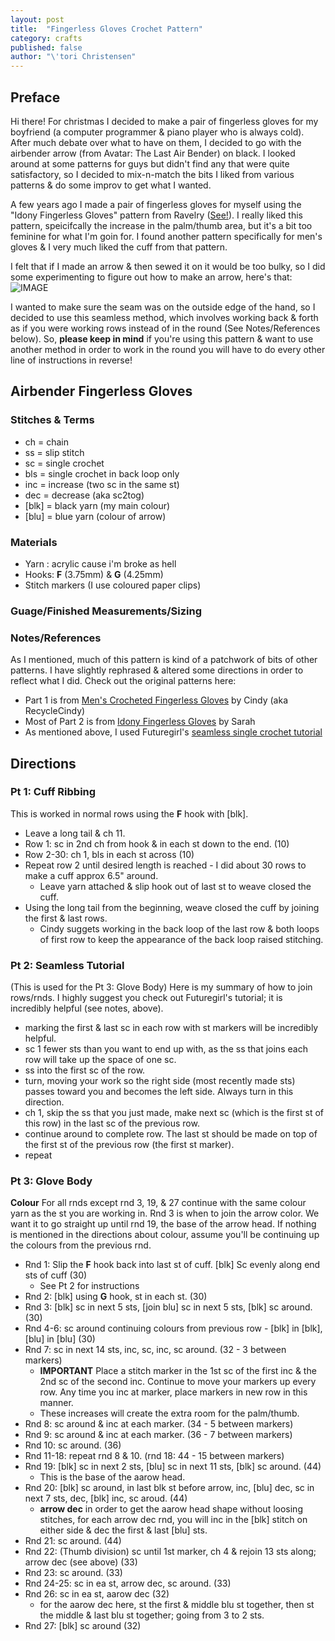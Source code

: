 ```yaml
---
layout: post
title:  "Fingerless Gloves Crochet Pattern"
category: crafts
published: false
author: "\'tori Christensen"
---
```


## Preface

Hi there! For christmas I decided to make a pair of fingerless gloves for my boyfriend (a computer programmer & piano player who is always cold). After much debate over what to have on them, I decided to go with the airbender arrow (from Avatar: The Last Air Bender) on black. I looked around at some patterns for guys but didn't find any that were quite satisfactory, so I decided to mix-n-match the bits I liked from various patterns & do some improv to get what I wanted.

A few years ago I made a pair of fingerless gloves for myself using the "Idony Fingerless Gloves" pattern from Ravelry ([See!](http://www.ravelry.com/projects/thedautoforegon/idony-fingerless-gloves)). I really liked this pattern, speicifcally the increase in the palm/thumb area, but it's a bit too feminine for what I'm goin for. I found another pattern specifically for men's gloves & I very much liked the cuff from that pattern.

I felt that if I made an arrow & then sewed it on it would be too bulky, so I did some experimenting to figure out how to make an arrow, here's that:  
![IMAGE](url)

I wanted to make sure the seam was on the outside edge of the hand, so I decided to use this seamless method, which involves working back & forth as if you were working rows instead of in the round (See Notes/References below). So, **please keep in mind** if you're using this pattern & want to use another method in order to work in the round you will have to do every other line of instructions in reverse!

## Airbender Fingerless Gloves

### Stitches & Terms

* ch = chain
* ss = slip stitch
* sc = single crochet
* bls = single crochet in back loop only
* inc = increase (two sc in the same st)
* dec = decrease (aka sc2tog)
* [blk] = black yarn (my main colour)
* [blu] = blue yarn (colour of arrow)

### Materials

* Yarn : acrylic cause i'm broke as hell
* Hooks: **F** (3.75mm) & **G** (4.25mm)
* Stitch markers (I use coloured paper clips)

### Guage/Finished Measurements/Sizing

### Notes/References

As I mentioned, much of this pattern is kind of a patchwork of bits of other patterns. I have slightly rephrased & altered some directions in order to reflect what I did. Check out the original patterns here:
* Part 1 is from [Men's Crocheted Fingerless Gloves](http://www.myrecycledbags.com/2012/01/02/mens-crocheted-fingerless-gloves/) by Cindy (aka RecycleCindy)
* Most of Part 2 is from [Idony Fingerless Gloves](http://www.ravelry.com/patterns/library/idony-fingerless-gloves) by Sarah
* As mentioned above, I used Futuregirl's [seamless single crochet tutorial](http://www.futuregirl.com/craft_blog/2009/1/tutorial-seamless-single-crochet-better.aspx)

## Directions

### Pt 1: Cuff Ribbing

This is worked in normal rows using the **F** hook with [blk].
- Leave a long tail & ch 11.
- Row 1: sc in 2nd ch from hook & in each st down to the end. (10)
- Row 2-30: ch 1, bls in each st across (10)
- Repeat row 2 until desired length is reached - I did about 30 rows to make a cuff approx 6.5" around.
  - Leave yarn attached & slip hook out of last st to weave closed the cuff.
- Using the long tail from the beginning, weave closed the cuff by joining the first & last rows.
  - Cindy suggets working in the back loop of the last row & both loops of first row to keep the appearance of the back loop raised stitching.

### Pt 2: Seamless Tutorial

(This is used for the Pt 3: Glove Body) Here is my summary of how to join rows/rnds. I highly suggest you check out Futuregirl's tutorial; it is incredibly helpful (see notes, above).
* marking the first & last sc in each row with st markers will be incredibly helpful.
* sc 1 fewer sts than you want to end up with, as the ss that joins each row will take up the space of one sc.
* ss into the first sc of the row.
* turn, moving your work so the right side (most recently made sts) passes toward you and becomes the left side. Always turn in this direction.
* ch 1, skip the ss that you just made, make next sc (which is the first st of this row) in the last sc of the previous row.
* continue around to complete row. The last st should be made on top of the first st of the previous row (the first st marker).
* repeat

### Pt 3: Glove Body

**Colour** For all rnds except rnd 3, 19, & 27 continue with the same colour yarn as the st you are working in. Rnd 3 is when to join the arrow color. We want it to go straight up until rnd 19, the base of the arrow head. If nothing is mentioned in the directions about colour, assume you'll be continuing up the colours from the previous rnd.

- Rnd 1: Slip the **F** hook back into last st of cuff. [blk] Sc evenly along end sts of cuff (30)
  - See Pt 2 for instructions
- Rnd 2: [blk] using **G** hook, st in each st. (30)
- Rnd 3: [blk] sc in next 5 sts, [join blu] sc in next 5 sts, [blk] sc around. (30)
- Rnd 4-6: sc around continuing colours from previous row - [blk] in [blk], [blu] in [blu] (30)
- Rnd 7: sc in next 14 sts, inc, sc, inc, sc around. (32 - 3 between markers)
    - **IMPORTANT**  Place a stitch marker in the 1st sc of the first inc & the 2nd sc of the second inc. Continue to move your markers up every row. Any time you inc at marker, place markers in new row in this manner.
    - These increases will create the extra room for the palm/thumb.
- Rnd 8: sc around & inc at each marker. (34 - 5 between markers)
- Rnd 9: sc around & inc at each marker. (36 - 7 between markers)
- Rnd 10: sc around. (36)
- Rnd 11-18: repeat rnd 8 & 10. (rnd 18: 44 - 15 between markers)
- Rnd 19: [blk] sc in next 2 sts, [blu] sc in next 11 sts, [blk] sc around. (44)
  - This is the base of the aarow head.
- Rnd 20: [blk] sc around, in last blk st before arrow, inc, [blu] dec, sc in next 7 sts, dec, [blk] inc, sc aroud. (44)
  - **arrow dec** in order to get the aarow head shape without loosing stitches, for each arrow dec rnd, you will inc in the [blk] stitch on either side & dec the first & last [blu] sts.
- Rnd 21: sc around. (44)
- Rnd 22: (Thumb division) sc until 1st marker, ch 4 & rejoin 13 sts along; arrow dec (see above) (33)
- Rnd 23: sc around. (33)
- Rnd 24-25: sc in ea st, arrow dec, sc around. (33)
- Rnd 26: sc in ea st, aarow dec (32)
  - for the aarow dec here, st the first & middle blu st together, then st the middle & last blu st together; going from 3 to 2 sts.
- Rnd 27: [blk] sc around (32)
